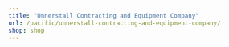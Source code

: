 ```yaml
---
title: "Unnerstall Contracting and Equipment Company"
url: /pacific/unnerstall-contracting-and-equipment-company/
shop: shop
---
```

